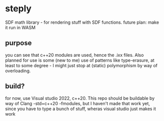 # steply
SDF math library - for rendering stuff with SDF functions.
future plan: make it run in WASM
## purpose
you can see that c++20 modules are used, hence the .ixx files. Also planned for use is some (new to me) use of patterns like type-erasure, at least to some degree - I might just stop at (static) polymorphism by way of overloading.
## build?
for now, use Visual studio 2022, c++20. This repo should be buildable by way of Clang -std=c++20 -fmodules, but I haven't made that work yet, since you have to type a bunch of stuff, wheras visual studio just makes it work
